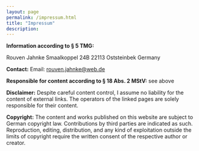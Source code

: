```yaml
---
layout: page
permalink: /impressum.html
title: "Impressum"
description: 
---
```


**Information according to § 5 TMG:**

Rouven Jahnke
Smaalkoppel 24B
22113 Oststeinbek
Germany

**Contact:**
Email: rouven.jahnke@web.de

**Responsible for content according to § 18 Abs. 2 MStV:**
see above

**Disclaimer:**
Despite careful content control, I assume no liability for the content of external links. The operators of the linked pages are solely responsible for their content.

**Copyright:**
The content and works published on this website are subject to German copyright law. Contributions by third parties are indicated as such. Reproduction, editing, distribution, and any kind of exploitation outside the limits of copyright require the written consent of the respective author or creator.